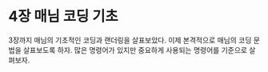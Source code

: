 # 4장 매님 코딩 기초

3장까지 매님의 기초적인 코딩과 랜더링을 살표보았다. 이제 본격적으로 매님의 코딩 문법을 살표보도록 하자. 많은 명령어가 있지만 중요하게 사용되는 명령어를 기준으로 살펴보자.
